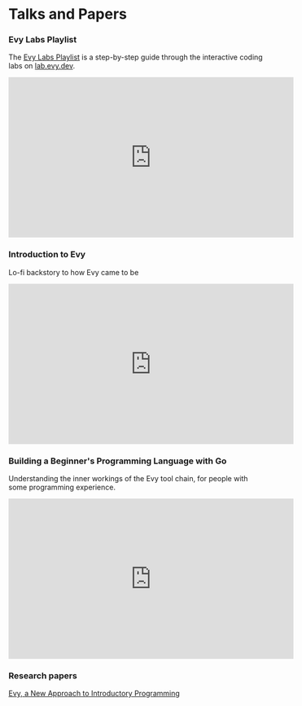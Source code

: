 # Talks and Papers

### Evy Labs Playlist

The [Evy Labs Playlist] is a step-by-step guide through the interactive coding labs on [lab.evy.dev].

<iframe width="560" height="315" src="https://www.youtube.com/embed/?listType=playlist&list=PLSSU-Bb3IOxe-15D2NCvwtvvEDqZT-epV" frameborder="0" allow="accelerometer; autoplay; clipboard-write; encrypted-media; gyroscope; picture-in-picture; web-share" referrerpolicy="strict-origin-when-cross-origin" allowfullscreen></iframe>

[Evy Labs Playlist]: https://www.youtube.com/playlist?list=PLSSU-Bb3IOxe-15D2NCvwtvvEDqZT-epV
[lab.evy.dev]: https://lab.evy.dev

### Introduction to Evy

Lo-fi backstory to how Evy came to be

<iframe width="560" height="315" src="https://www.youtube.com/embed/YsfPSF_Dx-Y?si=EUyju3svOYlno16F" title="YouTube video player" frameborder="0" allow="accelerometer; autoplay; clipboard-write; encrypted-media; gyroscope; picture-in-picture; web-share" referrerpolicy="strict-origin-when-cross-origin" allowfullscreen></iframe>

### Building a Beginner's Programming Language with Go

Understanding the inner workings of the Evy tool chain, for people with some programming experience.

<iframe width="560" height="315" src="https://www.youtube.com/embed/QFpneG6SVxw?si=8viDXh1wABtpYTXp" title="YouTube video player" frameborder="0" allow="accelerometer; autoplay; clipboard-write; encrypted-media; gyroscope; picture-in-picture; web-share" referrerpolicy="strict-origin-when-cross-origin" allowfullscreen></iframe>

### Research papers

[Evy, a New Approach to Introductory Programming](papers/evy-2401.pdf)

